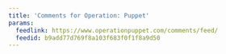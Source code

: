 ```yaml
---
title: 'Comments for Operation: Puppet'
params:
  feedlink: https://www.operationpuppet.com/comments/feed/
  feedid: b9add77d769f8a103f683f0f1f8a9d50
---
```

